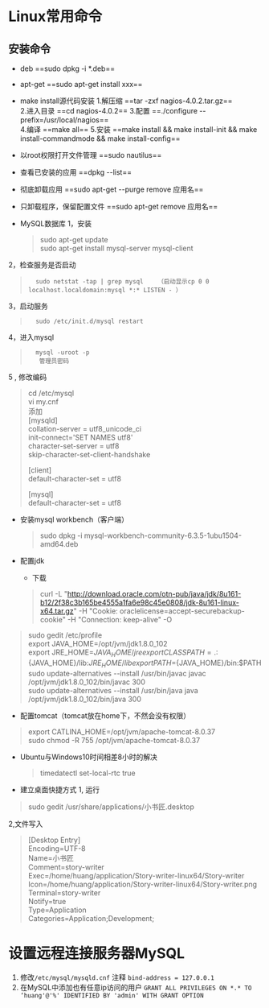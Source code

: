 # Linux常用命令

## 安装命令
- deb
  ==sudo  dpkg  -i  *.deb==

- apt-get
   ==sudo apt-get install xxx==

- make install源代码安装
   1.解压缩
   	==tar -zxf nagios-4.0.2.tar.gz==  
   	2.进入目录
   	==cd nagios-4.0.2==
   	3.配置
   	==./configure --prefix=/usr/local/nagios==     
   	4.编译
   	==make all==
   	5.安装
   	==make install && make install-init && make install-commandmode && make install-config==

- 以root权限打开文件管理
   ==sudo nautilus==

- 查看已安装的应用
   ==dpkg --list==

- 彻底卸载应用
   ==sudo apt-get --purge remove 应用名==

- 只卸载程序，保留配置文件
   ==sudo apt-get remove 应用名==


- MySQL数据库
  1，安装
  >	sudo apt-get update   
  >	sudo apt-get install mysql-server mysql-client


2，检查服务是否启动
>		sudo netstat -tap | grep mysql    （启动显示cp 0 0 localhost.localdomain:mysql *:* LISTEN - ）

3，启动服务
>		sudo /etc/init.d/mysql restart 

4，进入mysql
>		mysql -uroot -p  
>		 管理员密码 

5 , 修改编码
> cd /etc/mysql  
> vi my.cnf  
> 添加  
> [mysqld]  
> collation-server = utf8_unicode_ci  
> init-connect='SET NAMES utf8'  
> character-set-server = utf8  
> skip-character-set-client-handshake  
>
> [client]  
> default-character-set   = utf8  
>
> [mysql]  
> default-character-set   = utf8  

- 安装mysql workbench（客户端）
  >sudo dpkg -i mysql-workbench-community-6.3.5-1ubu1504-amd64.deb


- 配置jdk

  - 下载

  > curl -L "http://download.oracle.com/otn-pub/java/jdk/8u161-b12/2f38c3b165be4555a1fa6e98c45e0808/jdk-8u161-linux-x64.tar.gz" -H "Cookie: oraclelicense=accept-securebackup-cookie"  -H "Connection: keep-alive" -O

> sudo gedit /etc/profile  
> export JAVA_HOME=/opt/jvm/jdk1.8.0_102  
> export JRE_HOME=${JAVA_HOME}/jre  
> export CLASSPATH=.:${JAVA_HOME}/lib:${JRE_HOME}/lib  
> export PATH=${JAVA_HOME}/bin:$PATH  
> sudo update-alternatives --install /usr/bin/javac javac /opt/jvm/jdk1.8.0_102/bin/javac 300  
> sudo update-alternatives --install /usr/bin/java java /opt/jvm/jdk1.8.0_102/bin/java 300

- 配置tomcat（tomcat放在home下，不然会没有权限）
> export CATLINA_HOME=/opt/jvm/apache-tomcat-8.0.37  
> sudo chmod -R 755 /opt/jvm/apache-tomcat-8.0.37

- Ubuntu与Windows10时间相差8小时的解决
  >timedatectl set-local-rtc true 

- 建立桌面快捷方式
  1, 运行
> sudo gedit  /usr/share/applications/小书匠.desktop

2,文件写入
> [Desktop Entry]  
> Encoding=UTF-8  
> Name=小书匠  
> Comment=story-writer  
> Exec=/home/huang/application/Story-writer-linux64/Story-writer  
> Icon=/home/huang/application/Story-writer-linux64/Story-writer.png  
> Terminal=story-writer  
> Notify=true  
> Type=Application  
> Categories=Application;Development;  



# 设置远程连接服务器MySQL

1. 修改`/etc/mysql/mysqld.cnf` 注释 `bind-address = 127.0.0.1` 
2. 在MySQL中添加也有任意ip访问的用户 `GRANT ALL PRIVILEGES ON *.* TO ‘huang'@'%' IDENTIFIED BY 'admin' WITH GRANT OPTION` 